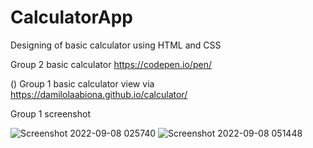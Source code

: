 # CalculatorApp
Designing of basic calculator using HTML and CSS

Group 2 basic calculator https://codepen.io/pen/


()
Group 1 basic calculator view via  https://damilolaabiona.github.io/calculator/


Group 1 screenshot

![Screenshot 2022-09-08 025740](https://user-images.githubusercontent.com/99470227/189017248-6424c903-2d43-4be6-ae31-eae3f43c2af8.jpg)
![Screenshot 2022-09-08 051448](https://user-images.githubusercontent.com/99470227/189033000-481321de-4654-48a1-b527-418faca84459.jpg)
